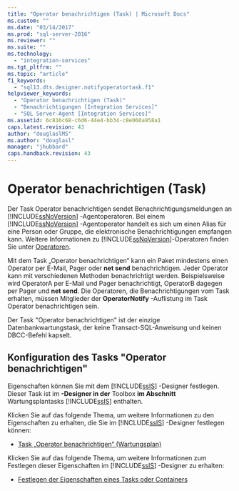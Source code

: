 ```yaml
---
title: "Operator benachrichtigen (Task) | Microsoft Docs"
ms.custom: ""
ms.date: "03/14/2017"
ms.prod: "sql-server-2016"
ms.reviewer: ""
ms.suite: ""
ms.technology: 
  - "integration-services"
ms.tgt_pltfrm: ""
ms.topic: "article"
f1_keywords: 
  - "sql13.dts.designer.notifyoperatortask.f1"
helpviewer_keywords: 
  - "Operator benachrichtigen (Task)"
  - "Benachrichtigungen [Integration Services]"
  - "SQL Server-Agent [Integration Services]"
ms.assetid: 6c816c68-c6d6-44e4-bb34-c8e060a958a1
caps.latest.revision: 43
author: "douglaslMS"
ms.author: "douglasl"
manager: "jhubbard"
caps.handback.revision: 43
---
```

# Operator benachrichtigen (Task)
  Der Task Operator benachrichtigen sendet Benachrichtigungsmeldungen an [!INCLUDE[ssNoVersion](../../includes/ssnoversion-md.md)] -Agentoperatoren. Bei einem [!INCLUDE[ssNoVersion](../../includes/ssnoversion-md.md)] -Agentoperator handelt es sich um einen Alias für eine Person oder Gruppe, die elektronische Benachrichtigungen empfangen kann. Weitere Informationen zu [!INCLUDE[ssNoVersion](../../includes/ssnoversion-md.md)]-Operatoren finden Sie unter [Operatoren](../../ssms/agent/operators.md).  
  
 Mit dem Task „Operator benachrichtigen“ kann ein Paket mindestens einen Operator per E-Mail, Pager oder **net send** benachrichtigen. Jeder Operator kann mit verschiedenen Methoden benachrichtigt werden. Beispielsweise wird OperatorA per E-Mail und Pager benachrichtigt, OperatorB dagegen per Pager und **net send**. Die Operatoren, die Benachrichtigungen vom Task erhalten, müssen Mitglieder der **OperatorNotify** -Auflistung im Task Operator benachrichtigen sein.  
  
 Der Task "Operator benachrichtigen" ist der einzige Datenbankwartungstask, der keine Transact-SQL-Anweisung und keinen DBCC-Befehl kapselt.  
  
## Konfiguration des Tasks "Operator benachrichtigen"  
 Eigenschaften können Sie mit dem [!INCLUDE[ssIS](../../includes/ssis-md.md)] -Designer festlegen. Dieser Task ist im **-Designer in der** Toolbox **im Abschnitt** Wartungsplantasks [!INCLUDE[ssIS](../../includes/ssis-md.md)] enthalten.  
  
 Klicken Sie auf das folgende Thema, um weitere Informationen zu den Eigenschaften zu erhalten, die Sie im [!INCLUDE[ssIS](../../includes/ssis-md.md)] -Designer festlegen können:  
  
-   [Task „Operator benachrichtigen“ &#40;Wartungsplan&#41;](../../relational-databases/maintenance-plans/notify-operator-task-maintenance-plan.md)  
  
 Klicken Sie auf das folgende Thema, um weitere Informationen zum Festlegen dieser Eigenschaften im [!INCLUDE[ssIS](../../includes/ssis-md.md)] -Designer zu erhalten:  
  
-   [Festlegen der Eigenschaften eines Tasks oder Containers](../Topic/Set%20the%20Properties%20of%20a%20Task%20or%20Container.md)  
  
  